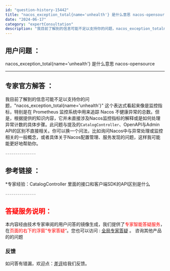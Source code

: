 ```yaml
---
id: "question-history-15442"
title: "nacos_exception_total{name='unhealth'} 是什么意思 nacos-opensource"
date: "2024-06-17"
category: "expertConsultation"
description: "我目前了解到的信息可能不足以支持你的问题，nacos_exception_totalname='unhealth' 这个表达式看起来像是监控指标，特别是在 Prometheus 监控系统中用来追踪 Nacos 不健康异常的总数。但是，根据提供的知识内容，它并未直接涉及Nacos监控指标的解释或是如何"
---
```


## 用户问题 ： 
 nacos_exception_total{name='unhealth'} 是什么意思 nacos-opensource 

---------------
## 专家官方解答 ：

我目前了解到的信息可能不足以支持你的问题，"nacos_exception_total{name='unhealth'}" 这个表达式看起来像是监控指标，特别是在 Prometheus 监控系统中用来追踪 Nacos 不健康异常的总数。但是，根据提供的知识内容，它并未直接涉及Nacos监控指标的解释或是如何处理异常计数的具体步骤。此问题与提及的`CatalogController`、OpenAPI与Admin API的区别不直接相关。你可以换一个问法，比如询问Nacos中与异常处理或监控相关的一般概念，或者具体关于Nacos配置管理、服务发现的问题，这样我可能能更好地帮助你。


<font color="#949494">---------------</font> 


## 参考链接 ：

*专家经验：CatalogController 里面的接口和客户端SDK的API区别是什么 


 <font color="#949494">---------------</font> 
 


## <font color="#FF0000">答疑服务说明：</font> 

本内容经由技术专家审阅的用户问答的镜像生成，我们提供了<font color="#FF0000">专家智能答疑服务</font>，在<font color="#FF0000">页面的右下的浮窗”专家答疑“</font>。您也可以访问 : [全局专家答疑](https://opensource.alibaba.com/chatBot) 。 咨询其他产品的的问题

### 反馈
如问答有错漏，欢迎点：[差评](https://ai.nacos.io/user/feedbackByEnhancerGradePOJOID?enhancerGradePOJOId=15512)给我们反馈。
